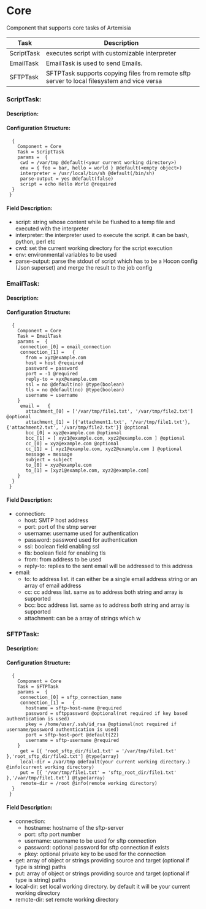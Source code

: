 
 
Core
====

Component that supports core tasks of Artemisia

| Task        | Description                                                                                 |
|-------------|---------------------------------------------------------------------------------------------|
| ScriptTask  | executes script with customizable interpreter                                               |
| EmailTask   | EmailTask is used to send Emails.                                                           |
| SFTPTask    | SFTPTask supports copying files from remote sftp server to local filesystem and vice versa  |

     

 
### ScriptTask:


#### Description:

 

#### Configuration Structure:


      {
        Component = Core
        Task = ScriptTask
        params =  {
         cwd = /var/tmp @default(<your current working directory>)
         env = { foo = bar, hello = world } @default(<empty object>)
         interpreter = /usr/local/bin/sh @default(/bin/sh)
         parse-output = yes @default(false)
         script = echo Hello World @required
      }
     }


#### Field Description:

 * script: string whose content while be flushed to a temp file and executed with the interpreter
 * interpreter: the interpreter used to execute the script. it can be bash, python, perl etc
 * cwd: set the current working directory for the script execution
 * env: environmental variables to be used
 * parse-output: parse the stdout of script which has to be a Hocon config (Json superset) and merge the result to the job config

     




### EmailTask:


#### Description:

 

#### Configuration Structure:


      {
        Component = Core
        Task = EmailTask
        params =  {
         connection_[0] = email_connection
         connection_[1] =   {
           from = xyz@example.com
           host = host @required
           password = password
           port = -1 @required
           reply-to = xyx@example.com
           ssl = no @default(no) @type(boolean)
           tls = no @default(no) @type(boolean)
           username = username
        }
         email =   {
           attachment_[0] = ['/var/tmp/file1.txt', '/var/tmp/file2.txt'] @optional
           attachment_[1] = [{'attachment1.txt', '/var/tmp/file1.txt'}, {'attachment2.txt', '/var/tmp/file2.txt'}] @optional
           bcc_[0] = xyz@example.com @optional
           bcc_[1] = [ xyz1@example.com, xyz2@example.com ] @optional
           cc_[0] = xyz@example.com @optional
           cc_[1] = [ xyz1@example.com, xyz2@example.com ] @optional
           message = message
           subject = subject
           to_[0] = xyz@example.com
           to_[1] = [xyz1@example.com, xyz2@example.com]
        }
      }
     }


#### Field Description:

 * connection:
    * host: SMTP host address
    * port: port of the stmp server
    * username: username used for authentication
    * password: password used for authentication
    * ssl: boolean field enabling ssl
    * tls: boolean field for enabling tls
    * from: from address to be used
    * reply-to: replies to the sent email will be addressed to this address
 * email:
    * to: to address list. it can either be a single email address string or an array of email address
    * cc: cc address list. same as to address both string and array is supported
    * bcc: bcc address list. same as to address both string and array is supported
    * attachment: can be a array of strings which w

     




### SFTPTask:


#### Description:

 

     

#### Configuration Structure:


      {
        Component = Core
        Task = SFTPTask
        params =  {
         connection_[0] = sftp_connection_name
         connection_[1] =   {
           hostname = sftp-host-name @required
           password = sftppassword @optional(not required if key based authentication is used)
           pkey = /home/user/.ssh/id_rsa @optional(not required if username/password authentication is used)
           port = sftp-host-port @default(22)
           username = sftp-username @required
        }
         get = [{ 'root_sftp_dir/file1.txt' = '/var/tmp/file1.txt' },'root_sftp_dir/file2.txt'] @type(array)
         local-dir = /var/tmp @default(your current working directory.) @info(current working directory)
         put = [{ '/var/tmp/file1.txt' = 'sftp_root_dir/file1.txt' },'/var/tmp/file1.txt'] @type(array)
         remote-dir = /root @info(remote working directory)
      }
     }


#### Field Description:

 * connection:
    * hostname: hostname of the sftp-server
    * port: sftp port number
    * username: username to be used for sftp connection
    * password: optional password for sftp connection if exists
    * pkey: optional private key to be used for the connection
 * get: array of object or strings providing source and target (optional if type is string) paths
 * put: array of object or strings providing source and target (optional if type is string) paths
 * local-dir: set local working directory. by default it will be your current working directory
 * remote-dir: set remote working directory

     

     